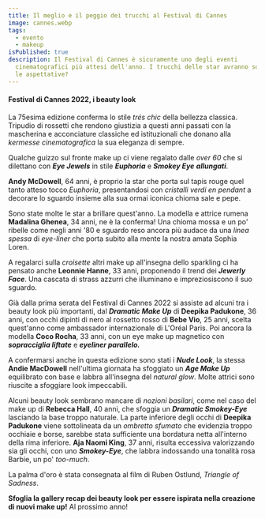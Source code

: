 ```yaml
---
title: Il meglio e il peggio dei trucchi al Festival di Cannes
image: cannes.webp
tags:
  - evento
  - makeup
isPublished: true
description: Il Festival di Cannes è sicuramente uno degli eventi
  cinematografici più attesi dell'anno. I trucchi delle star avranno soddisfatto
  le aspettative?
---
```

#### Festival di Cannes 2022, i beauty look

La 75esima edizione conferma lo stile *trés chic* della bellezza classica. Tripudio di rossetti che rendono giustizia a questi anni passati con la mascherina e acconciature classiche ed istituzionali che donano alla *kermesse cinematografica* la sua eleganza di sempre.

Qualche guizzo sul fronte make up ci viene regalato dalle *over 60* che si dilettano con ***Eye Jewels*** in stile ***Euphoria*** e ***Smokey Eye*** ***allungati***.

**Andy McDowell**, 64 anni, è proprio la star che porta sul tapis rouge quel tanto atteso tocco *Euphoria*, presentandosi con *cristalli verdi en pendant* a decorare lo sguardo insieme alla sua ormai iconica chioma sale e pepe.

Sono state molte le star a brillare quest'anno. La modella e attrice rumena **Madalina Ghenea**, 34 anni, ne è la conferma! Una chioma mossa e un po' ribelle come negli anni '80 e sguardo reso ancora più audace da una *linea spessa* di *eye-liner* che porta subito alla mente la nostra amata Sophia Loren.

A regalarci sulla *croisette* altri make up all'insegna dello sparkling ci ha pensato anche **Leonnie Hanne**, 33 anni, proponendo il trend dei ***Jewerly Face***. Una cascata di strass azzurri che illuminano e impreziosiscono il suo sguardo.

Già dalla prima serata del Festival di Cannes 2022 si assiste ad alcuni tra i beauty look più importanti, dal ***Dramatic Make Up*** di **Deepika Padukone**, 36 anni, con occhi dipinti di nero al rossetto rosso di **Bebe Vio**, 25 anni, scelta quest'anno come ambassador internazionale di L'Oréal Paris. Poi ancora la modella **Coco Rocha**, 33 anni, con un eye make up magnetico con ***sopracciglia liftate*** e ***eyeliner parallelo.***

A confermarsi anche in questa edizione sono stati i ***Nude Look***, la stessa **Andie MacDowell** nell'ultima giornata ha sfoggiato un ***Age Make Up*** equilibrato con base e labbra all'insegna del *natural glow*. Molte attrici sono riuscite a sfoggiare look impeccabili.

Alcuni beauty look sembrano mancare di *nozioni basilari*, come nel caso del make up di **Rebecca Hall**, 40 anni, che sfoggia un ***Dramatic Smokey-Eye*** lasciando la base troppo naturale. La parte inferiore degli occhi di **Deepika Padukone** viene sottolineata da un *ombretto sfumato* che evidenzia troppo occhiaie e borse, sarebbe stata sufficiente una bordatura netta all'interno della rima inferiore. **Aja Naomi King**, 37 anni, risulta eccessiva valorizzando sia gli occhi,  con uno ***Smokey-Eye***, che labbra indossando una tonalità rosa Barbie, un po' *too-much*.

La palma d'oro è stata consegnata al film di Ruben Ostlund, *Triangle of Sadness*.

**Sfoglia la gallery recap dei beauty look per essere ispirata nella creazione di nuovi make up!** Al prossimo anno!